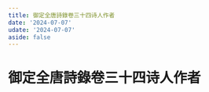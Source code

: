 ```yaml
---
title: 御定全唐詩錄卷三十四诗人作者
date: '2024-07-07'
udate: '2024-07-07'
aside: false
---
```

# 御定全唐詩錄卷三十四诗人作者

<AuthorPage :authorMap="authorMap" :chapternum="34" />

<script setup>
const chapter = '卷三十四';
import authorMap from '/data/qtsl/卷三十四/author.json'
</script>

